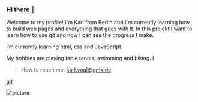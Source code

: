 ### Hi there 👋


Welcome to my profile! I´m Karl from Berlin and I´m currently learning how to build web pages and everything that goes with it.
In this projekt I want to learn how to use git and how I can see the progress I make.

I’m currently learning html, css and JavaScript.

My hobbies are playing table tennis, swimming and biking.
I



>How to reach me: karl.vogl@gmx.de

 
 [git](https://github.com/)
 
 ![picture](https://adress.com)


<!--
**vokarl/vokarl** is a ✨ _special_ ✨ repository because its `README.md` (this file) appears on your GitHub profile.



- 👯 I’m looking to collaborate on ...
- 🤔 I’m looking for help with ...
- 💬 Ask me about ...

- 😄 Pronouns: ...
- ⚡ Fun fact: ...

